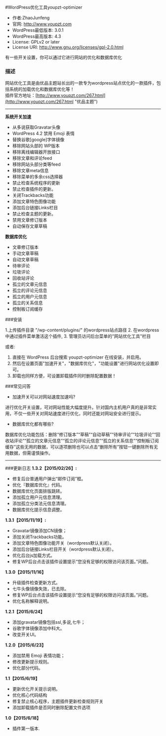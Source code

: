 
#WordPress优化工具youpzt-optimizer
* 作者:ZhaoJunfeng  
* 官网: http://www.youpzt.com  
* WordPress最低版本: 3.0.1  
* WordPress最高版本: 4.3  
* License: GPLv2 or later  
* License URI: http://www.gnu.org/licenses/gpl-2.0.html

有一些开关设置，你可以通过它进行网站的优化和数据库优化

### 描述
网站优化工具是由优品主题站长出的一款专为wordpress站点优化的一款插件，包括系统的加载优化和数据库优化等！  
插件官方地址：[http://www.youpzt.com/267.html](http://www.youpzt.com/267.html "优品主题")
***
**系统开关加速**
* 从多说获取Gravatar头像
* WordPress 4.2 禁用 Emoji 表情
* 替换谷歌[google]字体镜像
* 移除网站头部的 WP版本
* 移除离线编辑器开放接口
* 移除文章和评论feed
* 移除网站头部分类等feed
* 移除文章meta信息
* 移除菜单的多余css选择器
* 禁止检查系统程序的更新
* 禁止检查插件的更新。
* 关闭Trackbacks功能
* 添加文章特色图像功能
* 添加后台链接Links栏目
* 禁止检查主题的更新。
* 禁用文章修订版本
* 自动保存文章草稿

**数据库优化**
* 文章修订版本
* 手动文章草稿
* 自动文章草稿
* 待审评论
* 垃圾评论
* 回收站评论
* 孤立的文章元信息
* 孤立的评论元信息
* 孤立的用户元信息
* 孤立的关系信息
* 控制板订阅缓存


###安装

1.上传插件目录 "/wp-content/plugins/" 的wordpress站点路径
2. 在wordpress中通过插件菜单激活这个插件,
3. 管理员访问后台菜单的"网站优化工具"栏目  

或者:

1. 直接在 WordPress 后台搜索 youpzt-optimizer 在线安装，并启用。
2. 然后在设置页面"加速开关"，"数据库优化"，"功能设置"进行网站优化设置即可。
3. 卸载也同样方便，可设置卸载插件同时删除配置数据！

###常见问答

* 加速开关可以对网站速度加速吗?

进行优化开关设置，可对网站性能大幅度提升。针对国内主机用户真的是非常实用，不仅一些开关对网站速度进行优化，同时还能对网站安全进行提示。

* 数据库优化都有哪些?

数据库优化功能包括：删除“修订版本”“草稿”“自动草稿”“待审评论”“垃圾评论”“回收站评论”“孤立的文章元信息”“孤立的评论元信息”“孤立的关系信息”“控制板订阅缓存”这些无用的数据，可以逐项删除也可以点击“删除所有”按钮一键删除所有无用数据，但需谨慎操作。

***
###更新日志
**1.3.2【2015/02/26】:**
* 修复后台普通用户弹出“邮件订阅”框。
* 优化『数据库优化』代码。
* 数据库优化页面排版跳转。
* 添加孤立用户元信息清理。
* 添加孤立分类法元信息清理。
* 数据库优化提示信息调整。

**1.3.1【2015/11/19】:**

* Gravatar镜像添加CN镜像；
* 添加关闭Trackbacks功能。
* 添加文章特色图像功能开关（wordpress默认关闭）。
* 添加后台链接Links栏目开关（wordpress默认关闭）。
* 优化后台js加载方式。
* 修复WP后台点击该插件设置提示“您没有足够的权限访问该页面。”问题。


**1.3.0【2015/11/16】**

* 升级插件检查更新方式。
* 七牛头像镜像失效，已去除。
* 修复WP后台点击该插件设置提示“您没有足够的权限访问该页面。”问题。
* 优化名称解释说明。

**1.2.1【2015/6/24】**

* 添加gravatar镜像包括ssl,多说,七牛；
* 谷歌字体镜像添加中科大。
* 改变开关UI。

**1.2.0【2015/6/23】**

* 添加禁用 Emoji 表情功能；
* 修改更新提示规则。
* 优化部分代码。

**1.1【2015/6/19】**
* 更新优化开关提示说明。
* 优化核心代码结构
* 修复禁止核心程序，主题插件更新检查规则开关
* 添加卸载插件是否同时删除配置文件选项

**1.0【2015/6/18】**
* 插件第一版本.
